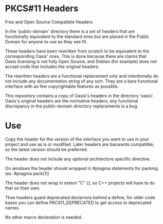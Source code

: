 # PKCS#11 Headers
Free and Open Source Compatible Headers

In the 'public-domain' directory there is a set of headers that are
functionally equivalent to the standard ones but are placed in the
Public Domain for anyone to use as they see fit.

These headers have been rewritten from scratch to be equivalent to the
corresponding Oasis' ones. This is done because there are claims that
Oasis licensing is not fully Open Source, and Debian (for example)
does not accept code that includes the original headers.

The rewritten headers are a functional replacement only and intentionally
do not include any documentation string of any sort.
They are a bare functional interface with as few copyrightable features
as possible.

This repository contains a copy of Oasis's headers in the directory 'oasis'.
Oasis's original headers are the normative headers, any functional discrepancy
in the public-domain directory replacements is a bug.

# Use

Copy the header for the version of the interface you want to use in your
project and use as is or modified. Later headers are bacwards compatible,
so the latest version should be preferred.

The header does not include any optional architecture specific directive.

On windows the header should wrapped in #pragma statements for packing
(ex: #pragma pack(1))

The header does not wrap in extern "C" {}, so C++ projects will have to do
that on their own.

Thse headers guard deprecated declarions behind a define, for older code
bases you can define PKCS11_DEPRECATED to get access to deprecated names.

No other macro declaration is needed.
